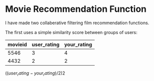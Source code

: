 # Movie Recommendation Function


I have made two collaberative filtering film recommendation functions. 

The first uses a simple similarity score between groups of users:

| movieid     | user_rating | your_rating |
| ----------- | ----------- | ----------- |
| 5546      | 3       |4       |
| 4432   | 2        | 2  |


$((user_rating - your_rating)/2)$2
